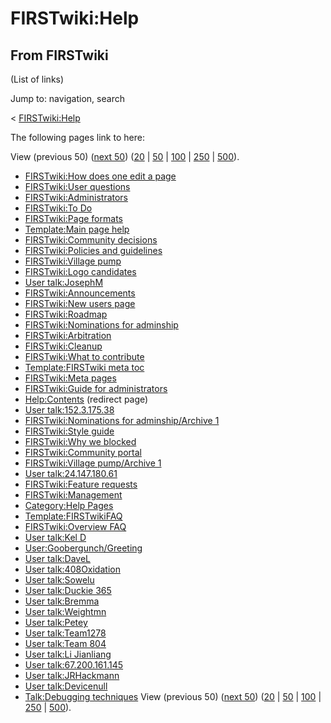 # FIRSTwiki:Help

## From FIRSTwiki

(List of links)

Jump to: navigation, search

< [FIRSTwiki:Help](/index.php?title=FIRSTwiki:Help&redirect=no "FIRSTwiki:Help")

The following pages link to here:

View (previous 50) ([next 50](/index.php?title=Special:Whatlinkshere/FIRSTwiki:Help&limit=50&from=3582 "Special:Whatlinkshere/FIRSTwiki:Help")) ([20](/index.php?title=Special:Whatlinkshere/FIRSTwiki:Help&limit=20&from=0 "Special:Whatlinkshere/FIRSTwiki:Help") | [50](/index.php?title=Special:Whatlinkshere/FIRSTwiki:Help&limit=50&from=0 "Special:Whatlinkshere/FIRSTwiki:Help") | [100](/index.php?title=Special:Whatlinkshere/FIRSTwiki:Help&limit=100&from=0 "Special:Whatlinkshere/FIRSTwiki:Help") | [250](/index.php?title=Special:Whatlinkshere/FIRSTwiki:Help&limit=250&from=0 "Special:Whatlinkshere/FIRSTwiki:Help") | [500](/index.php?title=Special:Whatlinkshere/FIRSTwiki:Help&limit=500&from=0 "Special:Whatlinkshere/FIRSTwiki:Help")).

- [FIRSTwiki:How does one edit a page](FIRSTwiki:How_does_one_edit_a_page "FIRSTwiki:How does one edit a page")
- [FIRSTwiki:User questions](FIRSTwiki:User_questions "FIRSTwiki:User questions")
- [FIRSTwiki:Administrators](FIRSTwiki:Administrators "FIRSTwiki:Administrators")
- [FIRSTwiki:To Do](FIRSTwiki:To_Do "FIRSTwiki:To Do")
- [FIRSTwiki:Page formats](FIRSTwiki:Page_formats "FIRSTwiki:Page formats")
- [Template:Main page help](Template:Main_page_help "Template:Main page help")
- [FIRSTwiki:Community decisions](FIRSTwiki:Community_decisions "FIRSTwiki:Community decisions")
- [FIRSTwiki:Policies and guidelines](FIRSTwiki:Policies_and_guidelines "FIRSTwiki:Policies and guidelines")
- [FIRSTwiki:Village pump](FIRSTwiki:Village_pump "FIRSTwiki:Village pump")
- [FIRSTwiki:Logo candidates](FIRSTwiki:Logo_candidates "FIRSTwiki:Logo candidates")
- [User talk:JosephM](User_talk:JosephM "User talk:JosephM")
- [FIRSTwiki:Announcements](FIRSTwiki:Announcements "FIRSTwiki:Announcements")
- [FIRSTwiki:New users page](FIRSTwiki:New_users_page "FIRSTwiki:New users page")
- [FIRSTwiki:Roadmap](FIRSTwiki:Roadmap "FIRSTwiki:Roadmap")
- [FIRSTwiki:Nominations for adminship](FIRSTwiki:Nominations_for_adminship "FIRSTwiki:Nominations for adminship")
- [FIRSTwiki:Arbitration](FIRSTwiki:Arbitration "FIRSTwiki:Arbitration")
- [FIRSTwiki:Cleanup](FIRSTwiki:Cleanup "FIRSTwiki:Cleanup")
- [FIRSTwiki:What to contribute](FIRSTwiki:What_to_contribute "FIRSTwiki:What to contribute")
- [Template:FIRSTwiki meta toc](Template:FIRSTwiki_meta_toc "Template:FIRSTwiki meta toc")
- [FIRSTwiki:Meta pages](FIRSTwiki:Meta_pages "FIRSTwiki:Meta pages")
- [FIRSTwiki:Guide for administrators](FIRSTwiki:Guide_for_administrators "FIRSTwiki:Guide for administrators")
- [Help:Contents](/index.php?title=Help:Contents&redirect=no "Help:Contents") (redirect page)
- [User talk:152.3.175.38](User_talk:152.3.175.38 "User talk:152.3.175.38")
- [FIRSTwiki:Nominations for adminship/Archive 1](FIRSTwiki:Nominations_for_adminship/Archive_1 "FIRSTwiki:Nominations for adminship/Archive 1")
- [FIRSTwiki:Style guide](FIRSTwiki:Style_guide "FIRSTwiki:Style guide")
- [FIRSTwiki:Why we blocked](FIRSTwiki:Why_we_blocked "FIRSTwiki:Why we blocked")
- [FIRSTwiki:Community portal](FIRSTwiki:Community_portal "FIRSTwiki:Community portal")
- [FIRSTwiki:Village pump/Archive 1](FIRSTwiki:Village_pump/Archive_1 "FIRSTwiki:Village pump/Archive 1")
- [User talk:24.147.180.61](User_talk:24.147.180.61 "User talk:24.147.180.61")
- [FIRSTwiki:Feature requests](FIRSTwiki:Feature_requests "FIRSTwiki:Feature requests")
- [FIRSTwiki:Management](FIRSTwiki:Management "FIRSTwiki:Management")
- [Category:Help Pages](Category:Help_Pages "Category:Help Pages")
- [Template:FIRSTwikiFAQ](Template:FIRSTwikiFAQ "Template:FIRSTwikiFAQ")
- [FIRSTwiki:Overview FAQ](FIRSTwiki:Overview_FAQ "FIRSTwiki:Overview FAQ")
- [User talk:Kel D](User_talk:Kel_D "User talk:Kel D")
- [User:Goobergunch/Greeting](User:Goobergunch/Greeting "User:Goobergunch/Greeting")
- [User talk:DaveL](User_talk:DaveL "User talk:DaveL")
- [User talk:408Oxidation](User_talk:408Oxidation "User talk:408Oxidation")
- [User talk:Sowelu](User_talk:Sowelu "User talk:Sowelu")
- [User talk:Duckie 365](User_talk:Duckie_365 "User talk:Duckie 365")
- [User talk:Bremma](User_talk:Bremma "User talk:Bremma")
- [User talk:Weightmn](User_talk:Weightmn "User talk:Weightmn")
- [User talk:Petey](User_talk:Petey "User talk:Petey")
- [User talk:Team1278](User_talk:Team1278 "User talk:Team1278")
- [User talk:Team 804](User_talk:Team_804 "User talk:Team 804")
- [User talk:Li Jianliang](User_talk:Li_Jianliang "User talk:Li Jianliang")
- [User talk:67.200.161.145](User_talk:67.200.161.145 "User talk:67.200.161.145")
- [User talk:JRHackmann](User_talk:JRHackmann "User talk:JRHackmann")
- [User talk:Devicenull](User_talk:Devicenull "User talk:Devicenull")
- [Talk:Debugging techniques](Talk:Debugging_techniques "Talk:Debugging techniques") View (previous 50) ([next 50](/index.php?title=Special:Whatlinkshere/FIRSTwiki:Help&limit=50&from=3582 "Special:Whatlinkshere/FIRSTwiki:Help")) ([20](/index.php?title=Special:Whatlinkshere/FIRSTwiki:Help&limit=20&from=0 "Special:Whatlinkshere/FIRSTwiki:Help") | [50](/index.php?title=Special:Whatlinkshere/FIRSTwiki:Help&limit=50&from=0 "Special:Whatlinkshere/FIRSTwiki:Help") | [100](/index.php?title=Special:Whatlinkshere/FIRSTwiki:Help&limit=100&from=0 "Special:Whatlinkshere/FIRSTwiki:Help") | [250](/index.php?title=Special:Whatlinkshere/FIRSTwiki:Help&limit=250&from=0 "Special:Whatlinkshere/FIRSTwiki:Help") | [500](/index.php?title=Special:Whatlinkshere/FIRSTwiki:Help&limit=500&from=0 "Special:Whatlinkshere/FIRSTwiki:Help")).

